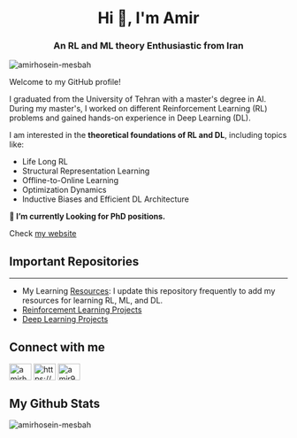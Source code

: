 <h1 align="center">Hi 👋, I'm Amir</h1>
<h3 align="center">An RL and ML theory Enthusiastic from Iran</h3>

<p align="left"> <img src="https://komarev.com/ghpvc/?username=amirhosein-mesbah&label=Profile%20views&color=0e75b6&style=flat" alt="amirhosein-mesbah" /> </p>

Welcome to my GitHub profile!  

I graduated from the University of Tehran with a master's degree in AI. During my master's, I worked on different Reinforcement Learning (RL) problems and gained hands-on experience in Deep Learning (DL).

I am interested in the **theoretical foundations of RL and DL**, including topics like:

- Life Long RL
- Structural Representation Learning
- Offline-to-Online Learning
- Optimization Dynamics
- Inductive Biases and Efficient DL Architecture  

 **🔭 I’m currently Looking for PhD positions.**

Check [my website](https://amirhosein-mesbah.github.io/)

## Important Repositories
--------------------------------------------------------------------
- My Learning [Resources](https://github.com/amirhosein-mesbah/Resources/): I update this repository frequently to add my resources for learning RL, ML, and DL.
- [Reinforcement Learning Projects](https://github.com/amirhosein-mesbah/Reinforcement_learning)
- [Deep Learning Projects](https://github.com/amirhosein-mesbah/Deep_Learning)

## Connect with me 
<p align="left">
<a href="https://twitter.com/amirh_mesbah" target="blank"><img align="center" src="https://raw.githubusercontent.com/rahuldkjain/github-profile-readme-generator/master/src/images/icons/Social/twitter.svg" alt="amirh_mesbah" height="30" width="40" /></a>
<a href="https://linkedin.com/in/https://www.linkedin.com/in/amirhossein-mesbah/" target="blank"><img align="center" src="https://raw.githubusercontent.com/rahuldkjain/github-profile-readme-generator/master/src/images/icons/Social/linked-in-alt.svg" alt="https://www.linkedin.com/in/amirhossein-mesbah/" height="30" width="40" /></a>
<a href="https://kaggle.com/amir98msbh" target="blank"><img align="center" src="https://raw.githubusercontent.com/rahuldkjain/github-profile-readme-generator/master/src/images/icons/Social/kaggle.svg" alt="amir98msbh" height="30" width="40" /></a>
</p>



## My Github Stats
<p><img align="left" src="https://github-readme-stats.vercel.app/api/top-langs?username=amirhosein-mesbah&show_icons=true&locale=en&layout=compact" alt="amirhosein-mesbah" /></p>


